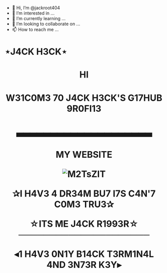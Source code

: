 - 👋 Hi, I’m @jackroot404
- 👀 I’m interested in ...
- 🌱 I’m currently learning ...
- 💞️ I’m looking to collaborate on ...
- 📫 How to reach me ...
# ⋆J4CK H3CK⋆


<h1 align="center">HI
  
<h1 align="center">W31C0M3 70 J4CK H3CK'S G17HUB 9R0FI13</h1> 
<h1 align="center">▃▃▃▃▃▃▃▃▃▃▃▃▃▃▃▃▃▃▃▃</h1>

<h1 align="center">MY WEBSITE

![M2TsZIT](https://i.stack.imgur.com/Jpqan.gif)
<p align="center">✰I H4V3 4 DR34M BU7 I7S C4N'7 C0M3 TRU3✰
</p> 
<p align="center">☆ITS ME J4CK R1993R☆
─────────────────────
<p align="center">◂1 H4V3 0N1Y B14CK T3RM1N4L 4ND 3N73R K3Y▸

